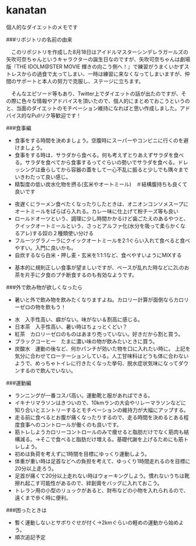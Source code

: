 kanatan
=======

個人的なダイエットのメモです


###リポジトリの名前の由来

　このリポジトリを作成した8月18日はアイドルマスターシンデレラガールズの矢吹可奈ちゃんというキャラクターの誕生日なのですが、矢吹可奈ちゃんは劇場版『THE IDOLM@STER MOVIE 輝きの向こう側へ！』で練習がうまくいかずストレスからの過食で太ってしまい、一時は練習に来なくなってしまいますが、仲間のサポートと本人の努力で克服し、ステージに立ちます。

　そんなエピソード等もあり、Twitter上でダイエットの話が出たのですが、その際に色々な情報やアドバイスを頂いたので、個人的にまとめておこうというのと、当面のダイエットのモチベーション維持になればと思い作成しました。アドバイス的なPullリク等歓迎です！
 
###食事編
* 食事をする時間を決めましょう。空腹時にスーパーやコンビニに行くのを避けましょう。
* 食事をする時は、サラダから食べる。何も考えずとりあえずサラダを食べる。サラダを食べてから食事するってぐらいの勢いでサラダを食べる。ドレッシングは垂らしてから容器の蓋をして一心不乱に振ると少しでも隅々までいきわたって良い感じ。
* 精製度の低い炭水化物を摂る(玄米やオートミール)　＃結構腹持ちも良くて良いです
 - 夜遅くにラーメン食べたくなったりしたときは、オニオンコンソメスープにオートミールをぱらぱら入れる。カレー味に仕上げて粉チーズ等も良い
 - ロールドオーツという、調理に少し時間かかるけど歯ごたえのあるやつと、クイックオートミールという、さっとアルファ化(水分を吸って柔らかくなるアレ)する奴の２種類使い分ける
 - フルーツグラノーラにクイックオートミールを2:1ぐらい入れて食べると食べやすい。入門に良いかも。
 - 自炊するなら白米・押し麦・玄米を1:1:1など、食べやすいようにMIXする
* 基本的に規則正しい食事が望ましいですが、ペースが乱れた時などに2Lのお茶を片手に夕食のプチ断食するのも有効なようです。
 
###外で飲み物が欲しくなったら
* 暑いと外で飲み物を飲みたくなりますよね。カロリー計算が面倒ならカロリーゼロの物を飲もう！
 - 水　入手性高い、癖がない。味がない＆割高に感じる。
 - 日本茶　入手性高い、暑い時はちょっとくどい？
 - 紅茶　カロリーゼロのものはあまり売っていない。好きだから割と買う。
 - ブラックコーヒー　たまに濃い味の物が飲みたいときに買う。
 - 炭酸水　運動の後など、何かパンチが効いた物を口に入れたい時に。
上記を気分に合わせてローテーションしている。人工甘味料はどうも体に合わないようで、めっちゃトイレに行きたくなった挙句、脱水症状気味になってダウンするので飲んでいない。

###運動編
* ランニングが一番コスパ高い。運動靴と服があればできる。
* イキナリマラソンはきついので、10kmランの大会やリレーマラソンなどに知り合いとエントリーするとモチベーションの維持力が大幅にアップする。
* 走る前に食べるとお腹が痛くなったりするので、走る時間を決めるとある程度食事へのコントロールが働くのも良いです。
* 筋トレしようカロリーコントロールのみで痩せると脂肪だけでなく筋肉も結構減る。→そこで食べると脂肪だけ増える。基礎代謝を上げるためにも筋トレしよう。
* 初めは負荷を考えずに1時間を目標にゆっくり運動しよう。
* 体重が重い時は足首などへの負担を考えて、ゆっくり1時間走れるのを目標に20分以上走ろう。
* 足首が痛くて20分以上走れない時はウォーキングしよう。慣れないうちは靴擦れ起こす可能性があるので、絆創膏をバッグに入れておこう。
* トレラン用の小型のリュックがあると、財布などの小物を入れられるので、遠くまで歩く時に便利。

###困ったときは
* 暫く運動しないとサボりぐせが付く→2kmぐらいの軽めの運動から始めよう。
* 順次追記予定

